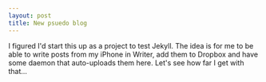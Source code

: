 ```yaml
---
layout: post
title: New psuedo blog
---
```


I figured I'd start this up as a project to test Jekyll. The idea is for me to be able to write posts from my iPhone in Writer, add them to Dropbox and have some daemon that auto-uploads them here. Let's see how far I get with that...
